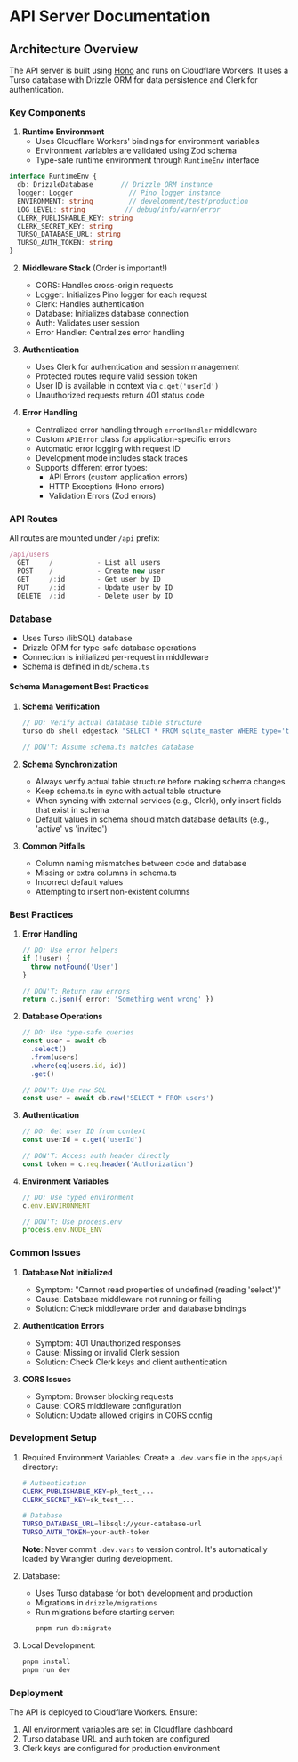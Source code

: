 # API Server Documentation

## Architecture Overview

The API server is built using [Hono](https://hono.dev/) and runs on Cloudflare Workers. It uses a Turso database with Drizzle ORM for data persistence and Clerk for authentication.

### Key Components

1. **Runtime Environment**
   - Uses Cloudflare Workers' bindings for environment variables
   - Environment variables are validated using Zod schema
   - Type-safe runtime environment through `RuntimeEnv` interface

```typescript
interface RuntimeEnv {
  db: DrizzleDatabase       // Drizzle ORM instance
  logger: Logger              // Pino logger instance
  ENVIRONMENT: string         // development/test/production
  LOG_LEVEL: string          // debug/info/warn/error
  CLERK_PUBLISHABLE_KEY: string
  CLERK_SECRET_KEY: string
  TURSO_DATABASE_URL: string
  TURSO_AUTH_TOKEN: string
}
```

2. **Middleware Stack** (Order is important!)
   - CORS: Handles cross-origin requests
   - Logger: Initializes Pino logger for each request
   - Clerk: Handles authentication
   - Database: Initializes database connection
   - Auth: Validates user session
   - Error Handler: Centralizes error handling

3. **Authentication**
   - Uses Clerk for authentication and session management
   - Protected routes require valid session token
   - User ID is available in context via `c.get('userId')`
   - Unauthorized requests return 401 status code

4. **Error Handling**
   - Centralized error handling through `errorHandler` middleware
   - Custom `APIError` class for application-specific errors
   - Automatic error logging with request ID
   - Development mode includes stack traces
   - Supports different error types:
     - API Errors (custom application errors)
     - HTTP Exceptions (Hono errors)
     - Validation Errors (Zod errors)

### API Routes

All routes are mounted under `/api` prefix:

```typescript
/api/users
  GET     /           - List all users
  POST    /           - Create new user
  GET     /:id        - Get user by ID
  PUT     /:id        - Update user by ID
  DELETE  /:id        - Delete user by ID
```

### Database

- Uses Turso (libSQL) database
- Drizzle ORM for type-safe database operations
- Connection is initialized per-request in middleware
- Schema is defined in `db/schema.ts`

#### Schema Management Best Practices

1. **Schema Verification**
   ```typescript
   // DO: Verify actual database table structure
   turso db shell edgestack "SELECT * FROM sqlite_master WHERE type='table'"
   
   // DON'T: Assume schema.ts matches database
   ```

2. **Schema Synchronization**
   - Always verify actual table structure before making schema changes
   - Keep schema.ts in sync with actual table structure
   - When syncing with external services (e.g., Clerk), only insert fields that exist in schema
   - Default values in schema should match database defaults (e.g., 'active' vs 'invited')

3. **Common Pitfalls**
   - Column naming mismatches between code and database
   - Missing or extra columns in schema.ts
   - Incorrect default values
   - Attempting to insert non-existent columns

### Best Practices

1. **Error Handling**
   ```typescript
   // DO: Use error helpers
   if (!user) {
     throw notFound('User')
   }
   
   // DON'T: Return raw errors
   return c.json({ error: 'Something went wrong' })
   ```

2. **Database Operations**
   ```typescript
   // DO: Use type-safe queries
   const user = await db
     .select()
     .from(users)
     .where(eq(users.id, id))
     .get()
   
   // DON'T: Use raw SQL
   const user = await db.raw('SELECT * FROM users')
   ```

3. **Authentication**
   ```typescript
   // DO: Get user ID from context
   const userId = c.get('userId')
   
   // DON'T: Access auth header directly
   const token = c.req.header('Authorization')
   ```

4. **Environment Variables**
   ```typescript
   // DO: Use typed environment
   c.env.ENVIRONMENT
   
   // DON'T: Use process.env
   process.env.NODE_ENV
   ```

### Common Issues

1. **Database Not Initialized**
   - Symptom: "Cannot read properties of undefined (reading 'select')"
   - Cause: Database middleware not running or failing
   - Solution: Check middleware order and database bindings

2. **Authentication Errors**
   - Symptom: 401 Unauthorized responses
   - Cause: Missing or invalid Clerk session
   - Solution: Check Clerk keys and client authentication

3. **CORS Issues**
   - Symptom: Browser blocking requests
   - Cause: CORS middleware configuration
   - Solution: Update allowed origins in CORS config

### Development Setup

1. Required Environment Variables:
   Create a `.dev.vars` file in the `apps/api` directory:
   ```bash
   # Authentication
   CLERK_PUBLISHABLE_KEY=pk_test_...
   CLERK_SECRET_KEY=sk_test_...
   
   # Database
   TURSO_DATABASE_URL=libsql://your-database-url
   TURSO_AUTH_TOKEN=your-auth-token
   ```

   **Note**: Never commit `.dev.vars` to version control. It's automatically loaded by Wrangler during development.

2. Database:
   - Uses Turso database for both development and production
   - Migrations in `drizzle/migrations`
   - Run migrations before starting server:
     ```bash
     pnpm run db:migrate
     ```

3. Local Development:
   ```bash
   pnpm install
   pnpm run dev
   ```

### Deployment

The API is deployed to Cloudflare Workers. Ensure:
1. All environment variables are set in Cloudflare dashboard
2. Turso database URL and auth token are configured
3. Clerk keys are configured for production environment 